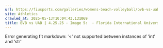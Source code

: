 ```yaml
---
url: https://fiusports.com/galleries/womens-beach-volleyball/bvb-vs-uab-4-25-25/image-5/357/62804
site: Athletics
crawled_at: 2025-05-13T10:04:43.131069
title: BVB vs UAB | 4.25.25 - Image 5:  - Florida International University
---
```


Error generating fit markdown: '<' not supported between instances of 'int' and 'str'